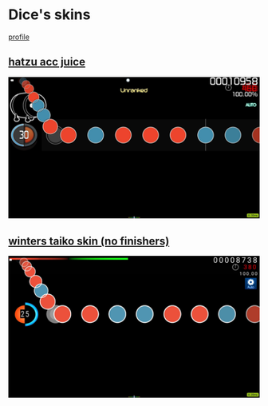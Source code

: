 # Dice's skins
[profile](https://osu.ppy.sh/users/19154954)

## [hatzu acc juice](https://github.com/shinovosibirsk/taiko-skinhub/raw/main/skins/hatzu%20acc%20juice.osk)
![](https://github.com/shinovosibirsk/taiko-skinhub/blob/main/screenshots/screenshot318.jpg)

## [winters taiko skin (no finishers)](https://github.com/shinovosibirsk/taiko-skinhub/raw/main/skins/winters%20taiko%20skin.osk)
![](https://github.com/shinovosibirsk/taiko-skinhub/blob/main/screenshots/screenshot328.jpg)
